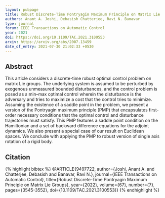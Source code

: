 ```yaml
---
layout: pubpage
title: Robust Discrete-Time Pontryagin Maximum Principle on Matrix Lie Groups 
authors: Anant A. Joshi, Debasish Chatterjee, Ravi N. Banavar 
type: journal
forum: IEEE Transactions on Automatic Control
year: 2021
doi: https://doi.org/10.1109/TAC.2021.3100553
arxiv: https://arxiv.org/abs/2007.13459
date_of_entry: 2021-07-30 21:02:33 +0530
---
```


## Abstract 
This article considers a discrete-time robust optimal control problem on matrix Lie groups. The underlying system is assumed to be perturbed by exogenous unmeasured bounded disturbances, and the control problem is posed as a min–max optimal control wherein the disturbance is the adversary and tries to maximize a cost that the control tries to minimize. Assuming the existence of a saddle point in the problem, we present a version of the Pontryagin maximum principle (PMP) that encapsulates first-order necessary conditions that the optimal control and disturbance trajectories must satisfy. This PMP features a saddle point condition on the Hamiltonian and a set of backward difference equations for the adjoint dynamics. We also present a special case of our result on Euclidean spaces. We conclude with applying the PMP to robust version of single axis rotation of a rigid body.

## Citation 
{% highlight bibtex %}
@ARTICLE{9497722,
  author={Joshi, Anant A. and Chatterjee, Debasish and Banavar, Ravi N.},
  journal={IEEE Transactions on Automatic Control}, 
  title={Robust Discrete-Time Pontryagin Maximum Principle on Matrix Lie Groups}, 
  year={2022},
  volume={67},
  number={7},
  pages={3545-3552},
  doi={10.1109/TAC.2021.3100553}}
{% endhighlight %}
